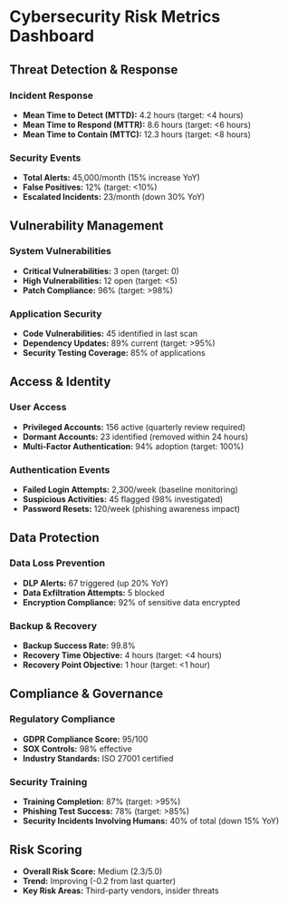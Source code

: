 # Cybersecurity Risk Metrics Dashboard

## Threat Detection & Response

### Incident Response
- **Mean Time to Detect (MTTD):** 4.2 hours (target: <4 hours)
- **Mean Time to Respond (MTTR):** 8.6 hours (target: <6 hours)
- **Mean Time to Contain (MTTC):** 12.3 hours (target: <8 hours)

### Security Events
- **Total Alerts:** 45,000/month (15% increase YoY)
- **False Positives:** 12% (target: <10%)
- **Escalated Incidents:** 23/month (down 30% YoY)

## Vulnerability Management

### System Vulnerabilities
- **Critical Vulnerabilities:** 3 open (target: 0)
- **High Vulnerabilities:** 12 open (target: <5)
- **Patch Compliance:** 96% (target: >98%)

### Application Security
- **Code Vulnerabilities:** 45 identified in last scan
- **Dependency Updates:** 89% current (target: >95%)
- **Security Testing Coverage:** 85% of applications

## Access & Identity

### User Access
- **Privileged Accounts:** 156 active (quarterly review required)
- **Dormant Accounts:** 23 identified (removed within 24 hours)
- **Multi-Factor Authentication:** 94% adoption (target: 100%)

### Authentication Events
- **Failed Login Attempts:** 2,300/week (baseline monitoring)
- **Suspicious Activities:** 45 flagged (98% investigated)
- **Password Resets:** 120/week (phishing awareness impact)

## Data Protection

### Data Loss Prevention
- **DLP Alerts:** 67 triggered (up 20% YoY)
- **Data Exfiltration Attempts:** 5 blocked
- **Encryption Compliance:** 92% of sensitive data encrypted

### Backup & Recovery
- **Backup Success Rate:** 99.8%
- **Recovery Time Objective:** 4 hours (target: <4 hours)
- **Recovery Point Objective:** 1 hour (target: <1 hour)

## Compliance & Governance

### Regulatory Compliance
- **GDPR Compliance Score:** 95/100
- **SOX Controls:** 98% effective
- **Industry Standards:** ISO 27001 certified

### Security Training
- **Training Completion:** 87% (target: >95%)
- **Phishing Test Success:** 78% (target: >85%)
- **Security Incidents Involving Humans:** 40% of total (down 15% YoY)

## Risk Scoring
- **Overall Risk Score:** Medium (2.3/5.0)
- **Trend:** Improving (-0.2 from last quarter)
- **Key Risk Areas:** Third-party vendors, insider threats
